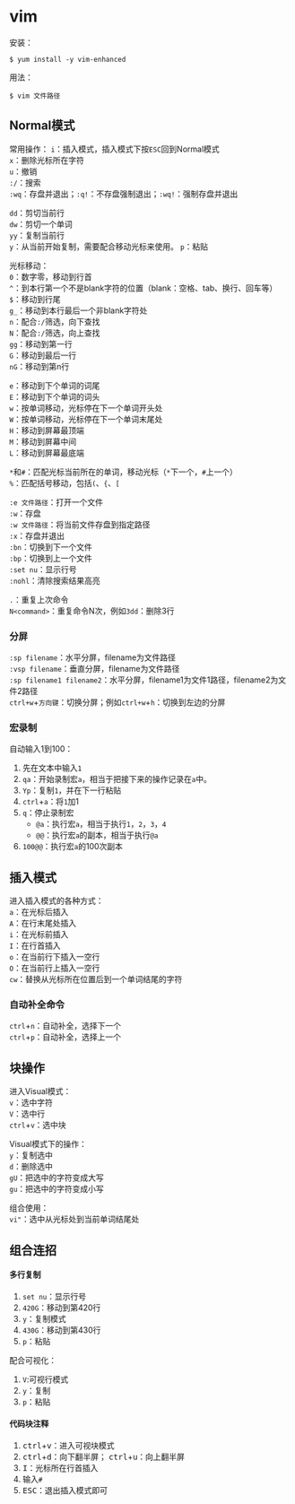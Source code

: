# vim
安装：

    $ yum install -y vim-enhanced

用法：

    $ vim 文件路径

## Normal模式
  常用操作：
  `i`：插入模式，插入模式下按`ESC`回到Normal模式  
  `x`：删除光标所在字符  
  `u`：撤销   
  `:/`：搜索  
  `:wq`：存盘并退出；`:q!`：不存盘强制退出；`:wq!`：强制存盘并退出  

  `dd`：剪切当前行  
  `dw`：剪切一个单词  
  `yy`：复制当前行  
  `y`：从当前开始复制，需要配合移动光标来使用。
  `p`：粘贴  

光标移动：  
 `0`：数字零，移动到行首  
 `^`：到本行第一个不是blank字符的位置（blank：空格、tab、换行、回车等）  
 `$`：移动到行尾  
 `g_`：移动到本行最后一个非blank字符处   
 `n`：配合`:/`筛选，向下查找  
 `N`：配合`:/`筛选，向上查找  
 `gg`：移动到第一行  
 `G`：移动到最后一行  
 `nG`：移动到第n行  

 `e`：移动到下个单词的词尾  
 `E`：移动到下个单词的词头  
 `w`：按单词移动，光标停在下一个单词开头处  
 `W`：按单词移动，光标停在下一个单词末尾处  
 `H`：移动到屏幕最顶端  
 `M`：移动到屏幕中间  
 `L`：移动到屏幕最底端  

  `*`和`#`：匹配光标当前所在的单词，移动光标（`*`下一个，`#`上一个）  
  `%`：匹配括号移动，包括`(`、`{`、`[`  

`:e 文件路径`：打开一个文件  
`:w`：存盘  
`:w 文件路径`：将当前文件存盘到指定路径  
`:x`：存盘并退出  
`:bn`：切换到下一个文件  
`:bp`：切换到上一个文件  
`:set nu`：显示行号  
`:nohl`：清除搜索结果高亮  

`.`：重复上次命令  
`N<command>`：重复命令N次，例如`3dd`：删除3行  

### 分屏
`:sp filename`：水平分屏，filename为文件路径  
`:vsp filename`：垂直分屏，filename为文件路径  
`:sp filename1 filename2`：水平分屏，filename1为文件1路径，filename2为文件2路径  
`ctrl+w`+`方向键`：切换分屏；例如`ctrl+w`+`h`：切换到左边的分屏  

### 宏录制
自动输入1到100：
1. 先在文本中输入`1`  
2. `qa`：开始录制宏`a`，相当于把接下来的操作记录在`a`中。
3. `Yp`：复制`1`，并在下一行粘贴  
4. `ctrl`+`a`：将`1`加1
5. `q`：停止录制宏  
    * `@a`：执行宏`a`，相当于执行`1`，`2`，`3`，`4`
    * `@@`：执行宏`a`的副本，相当于执行`@a`
6. `100@@`：执行宏`a`的100次副本

 


## 插入模式
进入插入模式的各种方式：  
`a`：在光标后插入  
`A`：在行末尾处插入  
`i`：在光标前插入  
`I`：在行首插入  
`o`：在当前行下插入一空行  
`O`：在当前行上插入一空行  
`cw`：替换从光标所在位置后到一个单词结尾的字符  

### 自动补全命令
`ctrl`+`n`：自动补全，选择下一个  
`ctrl`+`p`：自动补全，选择上一个  


## 块操作
进入Visual模式：  
`v`：选中字符  
`V`：选中行  
`ctrl`+`v`：选中块  

Visual模式下的操作：  
`y`：复制选中  
`d`：删除选中  
`gU`：把选中的字符变成大写  
`gu`：把选中的字符变成小写  

组合使用：  
`vi"`：选中从光标处到当前单词结尾处


## 组合连招
#### 多行复制
1. `set nu`：显示行号
2. `420G`：移动到第420行
3. `y`：复制模式
4. `430G`：移动到第430行
5. `p`：粘贴

配合可视化：
1. `V`:可视行模式
2. `y`：复制
3. `p`：粘贴

#### 代码块注释
1. <kbd>ctrl</kbd>+<kbd>v</kbd>：进入可视块模式
2. <kbd>ctrl</kbd>+<kbd>d</kbd>：向下翻半屏；
<kbd>ctrl</kbd>+<kbd>u</kbd>：向上翻半屏
3. <kbd>I</kbd>：光标所在行首插入
4. 输入`#`
5. <kbd>ESC</kbd>：退出插入模式即可